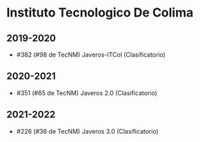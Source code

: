 # Instituto Tecnologico De Colima

## 2019-2020

- #382 (#98 de TecNM) Javeros-ITCol (Clasificatorio)

## 2020-2021

- #351 (#65 de TecNM) Javeros 2.0 (Clasificatorio)

## 2021-2022

- #226 (#36 de TecNM) Javeros 3.0 (Clasificatorio)


